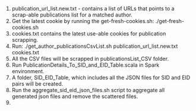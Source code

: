 1. publication_url_list.new.txt - contains a list of URLs that points to a scrap-able publications list for a matched author.   
2. Get the latest cookie by running the get-fresh-cookies.sh: ./get-fresh-cookies.sh
3. cookies.txt contains the latest use-able cookies for publication scrapping.
4. Run: ./get_author_publicationsCsvList.sh publication_url_list.new.txt cookies.txt
5. All the CSV files will be scrapped in publicationsList_CSV folder.
6. Run PublicationDetails_To_SID_and_EID_Table.scala in Spark environment.
7. A folder, SID_EID_Table, which includes all the JSON files for SID and EID pairs will be created.
8. Run the aggregate_sid_eid_json_files.sh script to aggregate all generated json files and remove the scattered files.
9. 
